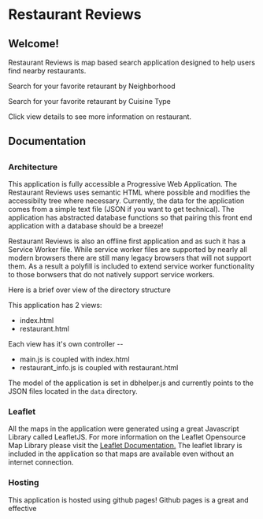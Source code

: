 # Restaurant Reviews

<h2>Welcome!</h2>
<p>Restaurant Reviews is map based search application designed to help users find nearby restaurants.</p>
<p>Search for your favorite retaurant by Neighborhood</p>
<p>Search for your favorite retaurant by Cuisine Type</p>
<p>Click view details to see more information on restaurant.</p>
<p></p>
<h2>Documentation<h2>
<p></p>
<h3>Architecture</h3>
<p>
  This application is fully accessible a Progressive Web Application.
  The Restaurant Reviews uses semantic HTML where possible and modifies the accessibilty tree where necessary.
  Currently, the data for the application comes from a simple text file (JSON if you want to get technical). 
  The application has abstracted database functions so that pairing this front end application with a database should be a breeze!
</p>

<p>
  Restaurant Reviews is also an offline first application and as such it has a Service Worker file.
  While service worker files are supported by nearly all modern browsers there are still many legacy browsers that will not support them. As a result a polyfill is included to extend service worker functionality to those borwsers that do not natively support service workers.
</p>

<p>Here is a brief over view of the directory structure</p>

<p>This application has 2 views:</p>

<ul>
 <li>index.html</li>
 <li>restaurant.html</li>
</ul>

<p>Each view has it's own controller --</p>
<ul>
 <li>main.js is coupled with index.html</li>
 <li>restaurant_info.js is coupled with restaurant.html</li>
</ul>

<p>The model of the application is set in dbhelper.js and currently points to the JSON files located in the <code>data</code> directory.</p>

<h3>Leaflet</h3>
<p>
  All the maps in the application were generated using a great Javascript Library called LeafletJS.
  For more information on the Leaflet Opensource Map Library please visit the 
  <a href="https://leafletjs.com/">Leaflet Documentation.</a>
  The leaflet library is included in the application so that maps are available even without an internet connection.
</p>

<h3>Hosting</h3>
<p>
  This application is hosted using github pages!
  Github pages is a great and effective 
</p>

